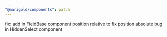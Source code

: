 ```yaml
---
"@marigold/components": patch
---
```


fix: add in FieldBase component position relative to fix position absolute bug in HiddenSelect component
